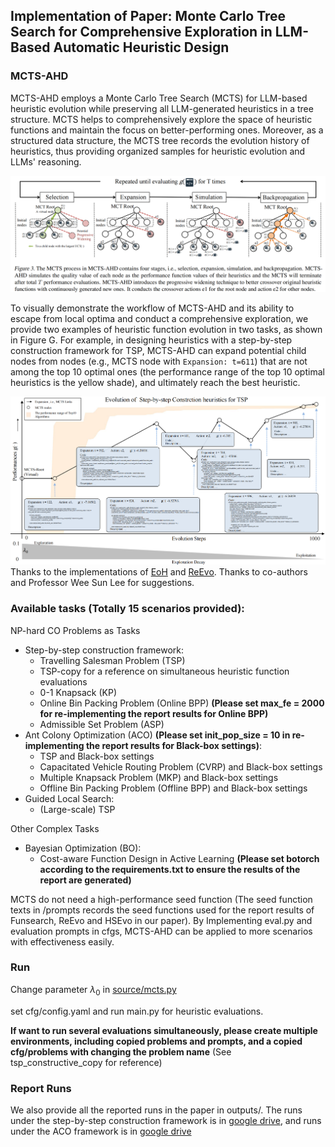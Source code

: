 ## Implementation of Paper: Monte Carlo Tree Search for Comprehensive Exploration in LLM-Based Automatic Heuristic Design


### MCTS-AHD



MCTS-AHD employs a Monte Carlo Tree Search (MCTS) for LLM-based heuristic evolution while preserving all LLM-generated heuristics in a tree structure. MCTS helps to comprehensively explore the space of heuristic functions and maintain the focus on better-performing ones. Moreover, as a structured data structure, the MCTS tree records the evolution history of heuristics, thus providing organized samples for heuristic evolution and LLMs' reasoning.

![process.png](process.png)

To visually demonstrate the workflow of MCTS-AHD and its ability to escape from local optima and conduct a comprehensive exploration, we provide two examples of heuristic function evolution in two tasks, as shown in Figure G. For example, in designing heuristics with a step-by-step construction framework for TSP, MCTS-AHD can expand potential child nodes from nodes (e.g., MCTS node with ``Expansion: t=611``) that are not among the top 10 optimal ones (the performance range of the top 10 optimal heuristics is the yellow shade), and ultimately reach the best heuristic.

![example.png](example.png)
Thanks to the implementations of [EoH](https://github.com/FeiLiu36/EoH) and [ReEvo](https://github.com/ai4co/reevo). Thanks to co-authors and Professor Wee Sun Lee for suggestions.

### Available tasks (Totally 15 scenarios provided):
NP-hard CO Problems as Tasks
* Step-by-step construction framework:
  * Travelling Salesman Problem (TSP)
  * TSP-copy for a reference on simultaneous heuristic function evaluations
  * 0-1 Knapsack (KP)
  * Online Bin Packing Problem (Online BPP) **(Please set max_fe = 2000 for re-implementing the report results for Online BPP)**
  * Admissible Set Problem (ASP)
* Ant Colony Optimization (ACO) **(Please set init_pop_size = 10 in re-implementing the report results for Black-box settings)**:
  * TSP and Black-box settings
  * Capacitated Vehicle Routing Problem (CVRP) and Black-box settings
  * Multiple Knapsack Problem (MKP) and Black-box settings
  * Offline Bin Packing Problem (Offline BPP) and Black-box settings
* Guided Local Search:
  * (Large-scale) TSP
  
Other Complex Tasks
* Bayesian Optimization (BO):
  * Cost-aware Function Design in Active Learning **(Please set botorch according to the requirements.txt to ensure the results of the report are generated)**

MCTS do not need a high-performance seed function (The seed function texts in /prompts records the seed functions used for the report results of Funsearch, ReEvo and HSEvo in our paper). By Implementing eval.py and evaluation prompts in cfgs, MCTS-AHD can be applied to more scenarios with effectiveness easily.


### Run
Change parameter $\lambda_0$ in <a href="source/mcts.py">source/mcts.py</a>

set cfg/config.yaml and run main.py for heuristic evaluations.

**If want to run several evaluations simultaneously, please create multiple environments, including copied problems and prompts, and a copied cfg/problems with changing the problem name** (See tsp_constructive_copy for reference)

### Report Runs

We also provide all the reported runs in the paper in outputs/. The runs under the step-by-step construction framework is in [google drive](https://drive.google.com/file/d/1mWBiWwi4u9FBMXVxOTfZVuvdMSrX50af/view?usp=sharing), and runs under the ACO framework is in [google drive](https://drive.google.com/file/d/1UhiSlNP6crQvtZfeNEXGFWTI0B1e2yq-/view?usp=sharing)
